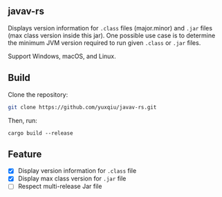 ## javav-rs

Displays version information for `.class` files (major.minor) and `.jar` files (max class version inside this jar). One possible use case is to determine the minimum JVM version required to run given `.class` or `.jar` files.

Support Windows, macOS, and Linux.


## Build

Clone the repository:

```sh
git clone https://github.com/yuxqiu/javav-rs.git
```

Then, run:

```
cargo build --release
```


## Feature

- [x] Display version information for `.class` file
- [x] Display max class version for `.jar` file
- [ ] Respect multi-release Jar file